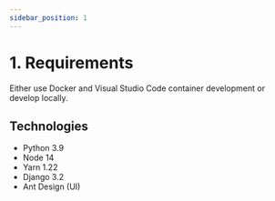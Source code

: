 ```yaml
---
sidebar_position: 1
---
```


# 1. Requirements

Either use Docker and Visual Studio Code container development or develop locally.

## Technologies

- Python 3.9
- Node 14
- Yarn 1.22
- Django 3.2
- Ant Design (UI)

